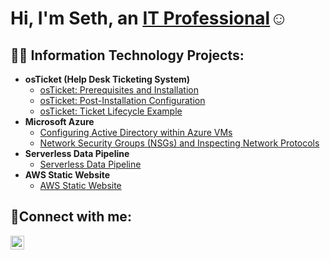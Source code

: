 ## <h1>Hi, I'm Seth, an <a href="www.linkedin.com/in/sethpetty">IT Professional</a>☺</h1>

<h2>👨‍💻 Information Technology Projects:</h2>

- <b>osTicket (Help Desk Ticketing System)</b>
  - [osTicket: Prerequisites and Installation](https://github.com/s3thtjp/osticket-prereqs)
  - [osTicket: Post-Installation Configuration](https://github.com/s3thtjp/post-install-config)
  - [osTicket: Ticket Lifecycle Example](https://github.com/s3thtjp/ticket-lifecycle)
- <b>Microsoft Azure</b>
  - [Configuring Active Directory within Azure VMs](https://github.com/s3thtjp/configure-ad)
  - [Network Security Groups (NSGs) and Inspecting Network Protocols](https://github.com/s3thtjp/azure-network-protocols)
- <b>Serverless Data Pipeline</b>
  - [Serverless Data Pipeline](https://github.com/s3thtjp/serverless-data-pipeline)
- <b>AWS Static Website</b>
  - [AWS Static Website](https://github.com/s3thtjp/aws-portfolio-website)

<h2>🤳Connect with me:</h2>


[<img align="left" alt="Josh | LinkedIn" width="22px" src="https://cdn.jsdelivr.net/npm/simple-icons@v3/icons/linkedin.svg" />][linkedin]


[linkedin]: www.linkedin.com/in/sethpetty
